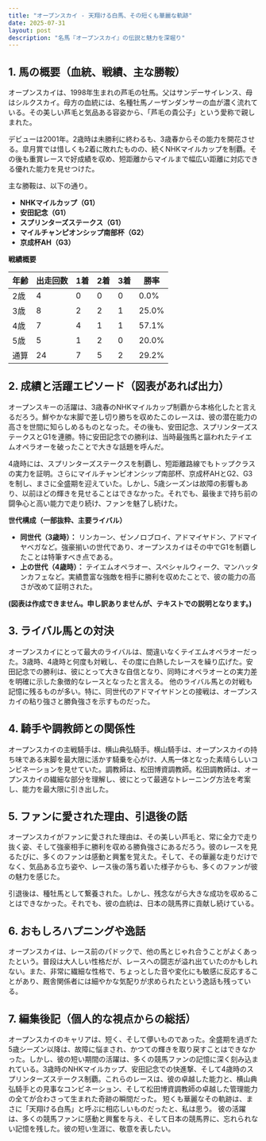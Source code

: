 ```yaml
---
title: "オープンスカイ - 天翔ける白馬、その短くも華麗な軌跡"
date: 2025-07-31
layout: post
description: "名馬『オープンスカイ』の伝説と魅力を深堀り"
---
```


## 1. 馬の概要（血統、戦績、主な勝鞍）

オープンスカイは、1998年生まれの芦毛の牡馬。父はサンデーサイレンス、母はシルクスカイ。母方の血統には、名種牡馬ノーザンダンサーの血が濃く流れている。その美しい芦毛と気品ある容姿から、「芦毛の貴公子」という愛称で親しまれた。

デビューは2001年。2歳時は未勝利に終わるも、3歳春からその能力を開花させる。皐月賞では惜しくも2着に敗れたものの、続くNHKマイルカップを制覇。その後も重賞レースで好成績を収め、短距離からマイルまで幅広い距離に対応できる優れた能力を見せつけた。

主な勝鞍は、以下の通り。

* **NHKマイルカップ（G1）**
* **安田記念（G1）**
* **スプリンターズステークス（G1）**
* **マイルチャンピオンシップ南部杯（G2）**
* **京成杯AH（G3）**


**戦績概要**

| 年齢 | 出走回数 | 1着 | 2着 | 3着 | 勝率 |
|---|---|---|---|---|---|
| 2歳 | 4 | 0 | 0 | 0 | 0.0% |
| 3歳 | 8 | 2 | 2 | 1 | 25.0% |
| 4歳 | 7 | 4 | 1 | 1 | 57.1% |
| 5歳 | 5 | 1 | 2 | 0 | 20.0% |
| 通算 | 24 | 7 | 5 | 2 | 29.2% |


## 2. 成績と活躍エピソード（図表があれば出力）


オープンスキーの活躍は、3歳春のNHKマイルカップ制覇から本格化したと言えるだろう。鮮やかな末脚で差し切り勝ちを収めたこのレースは、彼の潜在能力の高さを世間に知らしめるものとなった。その後も、安田記念、スプリンターズステークスとG1を連勝。特に安田記念での勝利は、当時最強馬と謳われたテイエムオペラオーを破ったことで大きな話題を呼んだ。

4歳時には、スプリンターズステークスを制覇し、短距離路線でもトップクラスの実力を証明。さらにマイルチャンピオンシップ南部杯、京成杯AHとG2、G3を制し、まさに全盛期を迎えていた。しかし、5歳シーズンは故障の影響もあり、以前ほどの輝きを見せることはできなかった。それでも、最後まで持ち前の闘争心と高い能力で走り続け、ファンを魅了し続けた。


**世代構成（一部抜粋、主要ライバル）**

* **同世代（3歳時）：**  リンカーン、ゼンノロブロイ、アドマイヤドン、アドマイヤベガなど。強豪揃いの世代であり、オープンスカイはその中でG1を制覇したことは特筆すべき点である。
* **上の世代（4歳時）：** テイエムオペラオー、スペシャルウィーク、マンハッタンカフェなど。実績豊富な強敵を相手に勝利を収めたことで、彼の能力の高さが改めて証明された。

**(図表は作成できません。申し訳ありませんが、テキストでの説明となります。)**


## 3. ライバル馬との対決

オープンスカイにとって最大のライバルは、間違いなくテイエムオペラオーだった。3歳時、4歳時と何度も対戦し、その度に白熱したレースを繰り広げた。安田記念での勝利は、彼にとって大きな自信となり、同時にオペラオーとの実力差を明確に示した象徴的なレースとなったと言える。  他のライバル馬との対戦も記憶に残るものが多い。特に、同世代のアドマイヤドンとの接戦は、オープンスカイの粘り強さと勝負強さを示すものだった。


## 4. 騎手や調教師との関係性

オープンスカイの主戦騎手は、横山典弘騎手。横山騎手は、オープンスカイの持ち味である末脚を最大限に活かす騎乗を心がけ、人馬一体となった素晴らしいコンビネーションを見せていた。調教師は、松田博資調教師。松田調教師は、オープンスカイの繊細な部分を理解し、彼にとって最適なトレーニング方法を考案し、能力を最大限に引き出した。


## 5. ファンに愛された理由、引退後の話

オープンスカイがファンに愛された理由は、その美しい芦毛と、常に全力で走り抜く姿、そして強豪相手に勝利を収める勝負強さにあるだろう。彼のレースを見るたびに、多くのファンは感動と興奮を覚えた。そして、その華麗な走りだけでなく、気品ある立ち姿や、レース後の落ち着いた様子からも、多くのファンが彼の魅力を感じた。

引退後は、種牡馬として繋養された。しかし、残念ながら大きな成功を収めることはできなかった。それでも、彼の血統は、日本の競馬界に貢献し続けている。


## 6. おもしろハプニングや逸話

オープンスカイは、レース前のパドックで、他の馬とじゃれ合うことがよくあったという。普段は大人しい性格だが、レースへの闘志が溢れ出ていたのかもしれない。また、非常に繊細な性格で、ちょっとした音や変化にも敏感に反応することがあり、厩舎関係者には細やかな気配りが求められたという逸話も残っている。


## 7. 編集後記（個人的な視点からの総括）

オープンスカイのキャリアは、短く、そして儚いものであった。全盛期を過ぎた5歳シーズン以降は、故障に悩まされ、かつての輝きを取り戻すことはできなかった。しかし、彼の短い期間の活躍は、多くの競馬ファンの記憶に深く刻み込まれている。3歳時のNHKマイルカップ、安田記念での快進撃、そして4歳時のスプリンターズステークス制覇。これらのレースは、彼の卓越した能力と、横山典弘騎手との見事なコンビネーション、そして松田博資調教師の卓越した管理能力の全てが合わさって生まれた奇跡の瞬間だった。  短くも華麗なその軌跡は、まさに「天翔ける白馬」と呼ぶに相応しいものだったと、私は思う。  彼の活躍は、多くの競馬ファンに感動と興奮を与え、そして日本の競馬界に、忘れられない記憶を残した。彼の短い生涯に、敬意を表したい。
